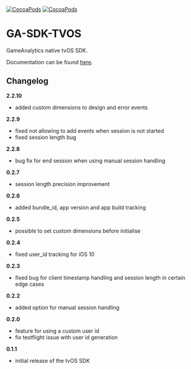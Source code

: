 [![CocoaPods](https://img.shields.io/cocoapods/v/GA-SDK-TVOS.svg)](https://cocoapods.org/pods/GA-SDK-TVOS)
[![CocoaPods](https://img.shields.io/cocoapods/dt/GA-SDK-TVOS.svg?label=pod%20downloads)](https://cocoapods.org/pods/GA-SDK-TVOS)


GA-SDK-TVOS
==========

GameAnalytics native tvOS SDK.

<!--
>:warning:  
> The tvOS SDK is currently in BETA.  
> The final version will be 1.0.0.
-->

Documentation can be found [here](https://gameanalytics.com/docs/tvos-sdk).

Changelog
---------
<!--(CHANGELOG_TOP)-->
**2.2.10**
* added custom dimensions to design and error events

**2.2.9**
* fixed not allowing to add events when session is not started
* fixed session length bug

**2.2.8**
* bug fix for end session when using manual session handling

**0.2.7**
* session length precision improvement

**0.2.6**
* added bundle_id, app version and app build tracking

**0.2.5**
* possible to set custom dimensions before initialise

**0.2.4**
* fixed user_id tracking for iOS 10

**0.2.3**
* fixed bug for client timestamp handling and session length in certain edge cases

**0.2.2**
* added option for manual session handling

**0.2.0**
* feature for using a custom user id
* fix testflight issue with user id generation

**0.1.1**
* initial release of the tvOS SDK
